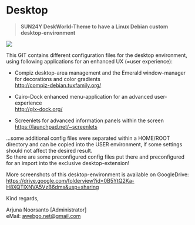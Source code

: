 # Desktop
>**SUN24Y DeskWorld-Theme to have a Linux Debian custom desktop-environment**  
  
![](https://docs.google.com/uc?export=download&id=0B5YtQ2Ka-H8XN0lSMFptYkdsZXc)  
  
This GIT contains different configuration files for the desktop environment, using following applications for an enhanced UX (=user experience):  
   
+ Compiz desktop-area management and the Emerald window-manager for decorations and color gradients  
http://compiz-debian.tuxfamily.org/
  
+ Cairo-Dock enhanced menu-application for an advanced user-experience  
http://glx-dock.org/
  
+ Screenlets for advanced information panels within the screen  
https://launchpad.net/~screenlets  
  
...some additional config files were separated within a HOME/ROOT directory and can be copied into the USER environment, if some settings should not affect the desired result.  
So there are some preconfigured config files put there and preconfigured for an import into the exclusive desktop-extension!  
    
  
More screenshots of this desktop-environment is available on GoogleDrive:  
https://drive.google.com/folderview?id=0B5YtQ2Ka-H8XQTlXNVA5VzB6dms&usp=sharing  
  
  
Kind regards,  
  
Arjuna Noorsanto [Administrator]  
eMail: <awebgo.net@gmail.com>  
